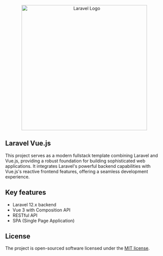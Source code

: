 <p align="center"><a href="https://laravel.com" target="_blank"><img src="https://raw.githubusercontent.com/laravel/art/master/logo-lockup/5%20SVG/2%20CMYK/1%20Full%20Color/laravel-logolockup-cmyk-red.svg" width="400" alt="Laravel Logo"></a></p>

## Laravel Vue.js

This project serves as a modern fullstack template combining Laravel and Vue.js, providing a robust foundation for building sophisticated web applications. It integrates Laravel's powerful backend capabilities with Vue.js's reactive frontend features, offering a seamless development experience.

## Key features

-   Laravel 12.x backend
-   Vue 3 with Composition API
-   RESTful API
-   SPA (Single Page Application)

## License

The project is open-sourced software licensed under the [MIT license](https://opensource.org/licenses/MIT).
